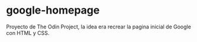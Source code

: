 # google-homepage
Proyecto de The Odin Project, la idea era recrear la pagina inicial de Google con HTML y CSS. 
